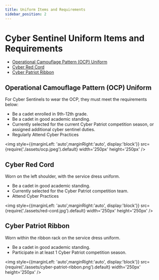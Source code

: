 ```yaml
---
title: Uniform Items and Requirements
sidebar_position: 2
---
```


# Cyber Sentinel Uniform Items and Requirements

- [Operational Camouflage Pattern (OCP) Uniform](#operational-camouflage-pattern-ocp-uniform)
- [Cyber Red Cord](#cyber-red-cord)
- [Cyber Patriot Ribbon](#cyber-patriot-ribbon)

## Operational Camouflage Pattern (OCP) Uniform

For Cyber Sentinels to wear the OCP, they must meet the requirements below:

- Be a cadet enrolled in 9th-12th grade.
- Be a cadet in good academic standing.
- Currently selected for the current Cyber Patriot competition season, or assigned additional cyber sentinel duties.
- Regularly Attend Cyber Practices

<!--an image of /ocp.jpeg -->

<img style={{marginLeft: 'auto',marginRight:'auto', display:'block'}}
src={require('./assets/ocp.jpeg').default} width='250px' height='250px' />

## Cyber Red Cord

Worn on the left shoulder, with the service dress uniform.

- Be a cadet in good academic standing.
- Currently selected for the Cyber Patriot competition team.
- Attend Cyber Practices

<img style={{marginLeft: 'auto',marginRight:'auto', display:'block'}}
src={require('./assets/red-cord.jpg').default} width='250px' height='250px' />

## Cyber Patriot Ribbon

Worn within the ribbon rack on the service dress uniform.

- Be a cadet in good academic standing.
- Participate in at least 1 Cyber Patriot competition season.

<img style={{marginLeft: 'auto',marginRight:'auto', display:'block'}}
src={require('./assets/cyber-patriot-ribbon.png').default} width='250px' height='250px' />
